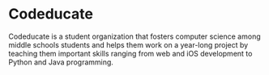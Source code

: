 Codeducate
====================
Codeducate is a student organization that fosters computer science among middle schools students and helps them work on a year-long project by teaching them important skills ranging from web and iOS development to Python and Java programming.

